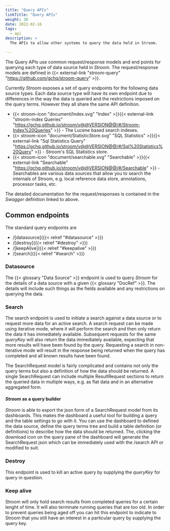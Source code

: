 ```yaml
---
title: "Query APIs"
linkTitle: "Query APIs"
weight: 30
date: 2022-02-16
tags:
  - api
description: >
  The APIs to allow other systems to query the data held in Stroom.

---
```


The Query APIs use common request/response models and end points for querying each type of data source held in _Stroom_.
The request/response models are defined in {{< external-link "stroom-query" "https://github.com/gchq/stroom-query" >}}.

Currently _Stroom_ exposes a set of query endpoints for the following data source types.
Each data source type will have its own endpoint due to differences in the way the data is queried and the restrictions imposed on the query terms.
However they all share the same API definition.

* {{< stroom-icon "document/Index.svg" "Index" >}}{{< external-link "stroom-index Queries" "https://gchq.github.io/stroom/v@@VERSION@@/#/Stroom-Index%20Queries" >}} -
  The Lucene based search indexes.
* {{< stroom-icon "document/StatisticStore.svg" "SQL Statistics" >}}{{< external-link "Sql Statistics Query" "https://gchq.github.io/stroom/v@@VERSION@@/#/Sql%20Statistics%20Query" >}} -
  Stroom's SQL Statistics store.
* {{< stroom-icon "document/searchable.svg" "Searchable" >}}{{< external-link "Searchable" "https://gchq.github.io/stroom/v@@VERSION@@/#/Searchable" >}} -
  Searchables are various data sources that allow you to search the internals of Stroom, e.g. local reference data store, annotations, processor tasks, etc.

The detailed documentation for the request/responses is contained in the _Swagger_ definition linked to above.


## Common endpoints

The standard query endpoints are

* /[datasource]({{< relref "#datasource" >}})
* /[destroy]({{< relref "#destroy" >}})
* /[keepAlive]({{< relref "#keepalive" >}})
* /[search]({{< relref "#search" >}})


### Datasource

The {{< glossary "Data Source" >}} endpoint is used to query _Stroom_ for the details of a data source with a given {{< glossary "DocRef" >}}.
The details will include such things as the fields available and any restrictions on querying the data.


### Search

The search endpoint is used to initiate a search against a data source or to request more data for an active search.
A search request can be made using iterative mode, where it will perform the search and then only return the data it has immediately available.
Subsequent requests for the same _queryKey_ will also return the data immediately available, expecting that more results will have been found by the query.
Requesting a search in non-iterative mode will result in the response being returned when the query has completed and all known results have been found.

The SearchRequest model is fairly complicated and contains not only the query terms but also a definition of how the data should be returned.
A single SearchRequest can include multiple ResultRequest sections to return the queried data in multiple ways, e.g. as flat data and in an alternative aggregated form.


#### _Stroom_ as a query builder

_Stroom_ is able to export the json form of a SearchRequest model from its dashboards.
This makes the dashboard a useful tool for building a query and the table settings to go with it.
You can use the dashboard to defined the data source, define the query terms tree and build a table definition (or definitions) to describe how the data should be returned.
The, clicking the download icon on the query pane of the dashboard will generate the SearchRequest json which can be immediately used with the /search API or modified to suit.


### Destroy

This endpoint is used to kill an active query by supplying the _queryKey_ for query in question.


### Keep alive

Stroom will only hold search results from completed queries for a certain lenght of time.
It will also terminate running queries that are too old.
In order to prevent queries being aged off you can hit this endpoint to indicate to Stroom that you still have an interest in a particular query by supplying the query key.

